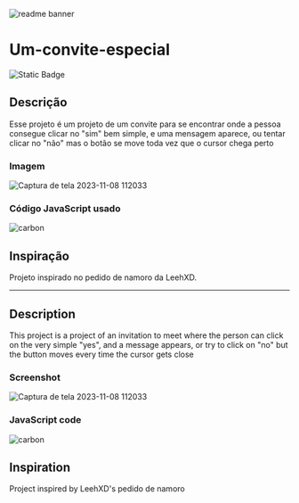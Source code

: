 ![readme banner](https://github.com/InRenck/Um-convite-especial/assets/133249054/997b22d5-1f13-48f0-9a24-73db748a7b46)
# Um-convite-especial
![Static Badge](https://img.shields.io/badge/tutorial%20da%20LeehXD%20-%20%23ffcccc)

## Descrição

Esse projeto é um projeto de um convite para se encontrar onde a pessoa consegue clicar no "sim" bem simple, e uma mensagem aparece, ou tentar clicar no "não" mas o botão se move toda vez que o cursor chega perto

### Imagem

![Captura de tela 2023-11-08 112033](https://github.com/InRenck/Um-convite-especial/assets/133249054/621f452c-5c08-4add-b43f-1e4cf7bd32ab)


### Código JavaScript usado

![carbon](https://github.com/InRenck/Um-convite-especial/assets/133249054/92aefab7-056e-4f13-8e2f-4223afceb83e)

## Inspiração
Projeto inspirado no pedido de namoro da LeehXD.

______________________________________________

## Description

This project is a project of an invitation to meet where the person can click on the very simple "yes", and a message appears, or try to click on "no" but the button moves every time the cursor gets close

### Screenshot

![Captura de tela 2023-11-08 112033](https://github.com/InRenck/Um-convite-especial/assets/133249054/621f452c-5c08-4add-b43f-1e4cf7bd32ab)


### JavaScript code

![carbon](https://github.com/InRenck/Um-convite-especial/assets/133249054/92aefab7-056e-4f13-8e2f-4223afceb83e)

## Inspiration
Project inspired by LeehXD's pedido de namoro

